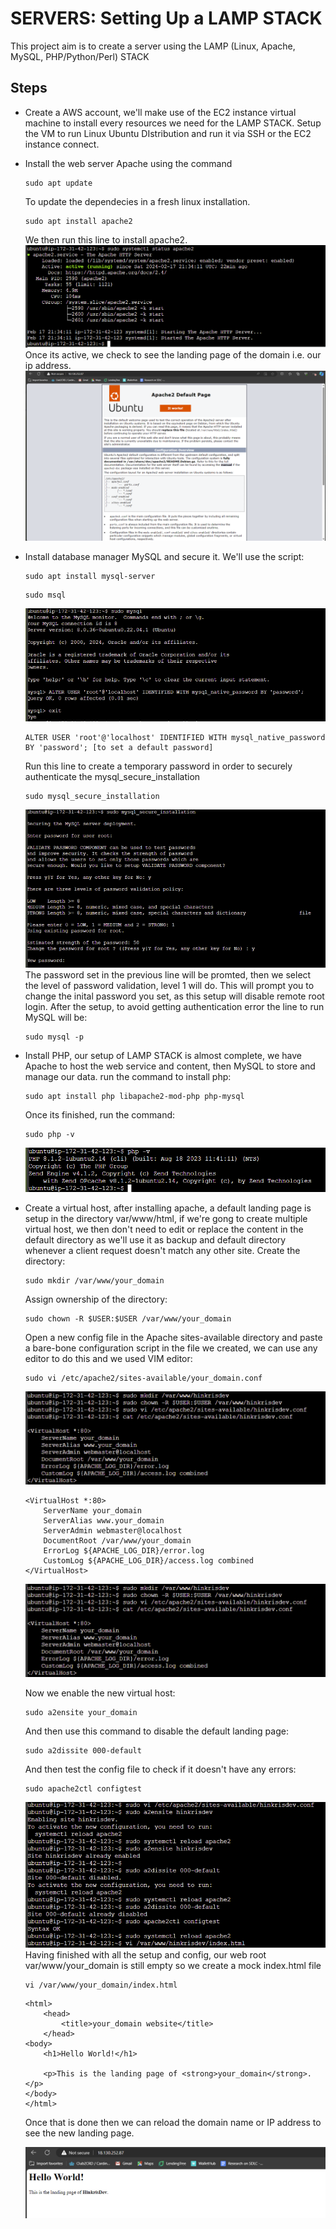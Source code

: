 # SERVERS: Setting Up a LAMP STACK

This project aim is to create a server using the LAMP (Linux, Apache, MySQL, PHP/Python/Perl) STACK

## Steps
- Create a AWS account, we'll make use of the EC2 instance virtual machine to install every resources we need for the LAMP STACK. Setup the VM to run Linux Ubuntu DIstribution and run it via SSH or the EC2 instance connect. 
- Install the web server Apache using the command 
    ```
    sudo apt update 
    ```
    To update the dependecies in a fresh linux installation.
    ```
    sudo apt install apache2
    ```
    We then run this line to install apache2.
    ![alt text](images/apache%20running.png)
    Once its active, we check to see the landing page of the domain i.e. our ip address.
    ![alt text](images/landing%20page%20for%20the%20web%20swrver.png)

- Install database manager MySQL and secure it. We'll use the script:
    ```
    sudo apt install mysql-server
    ```
    ```
    sudo msql
    ```
    ![alt text](images/mysql%20installed.png)
    ```
    ALTER USER 'root'@'localhost' IDENTIFIED WITH mysql_native_password BY 'password'; [to set a default password]

    ```
    Run this line to create a temporary password in order to securely authenticate the mysql_secure_installation
    ```
    sudo mysql_secure_installation
    ```
    ![alt text](images/mysql%20secure%20installation.png)
    The password set in the previous line will be promted, then we select the level of password validation, level 1 will do. This will prompt you to change the inital password you set, as this setup will disable remote root login. After the setup, to avoid getting authentication error the line to run MySQL will be:
    ```
    sudo mysql -p
    ```
- Install PHP, our setup of LAMP STACK is almost complete, we have Apache to host the web service and content, then MySQL to store and manage our data. run the command to install php:
    ```
    sudo apt install php libapache2-mod-php php-mysql
    ```
    Once its finished, run the command:
    ```
    sudo php -v
    ```
    ![alt text](images/php%20installed.png)
- Create a virtual host, after installing apache, a default landing page is setup in the directory var/www/html, if we're gong to create multiple virtual host, we then don't need to edit or replace the content in the default directory as we'll use it as backup and default directory whenever a client request doesn't match any other site. 
Create the directory:
    ```
    sudo mkdir /var/www/your_domain
    ```
    Assign ownership of the directory:
    ```
    sudo chown -R $USER:$USER /var/www/your_domain
    ```
    Open a new config file in the Apache sites-available directory and paste a bare-bone configuration script in the file we created, we can use any editor to do this and we used VIM editor:
    ```
    sudo vi /etc/apache2/sites-available/your_domain.conf
    ```
    ![alt text](images/create%20a%20virtual%20domain.png)
    ```
    <VirtualHost *:80>
        ServerName your_domain
        ServerAlias www.your_domain 
        ServerAdmin webmaster@localhost
        DocumentRoot /var/www/your_domain
        ErrorLog ${APACHE_LOG_DIR}/error.log
        CustomLog ${APACHE_LOG_DIR}/access.log combined
    </VirtualHost>
    ```
    ![alt text](images/create%20a%20virtual%20domain.png)
    
    Now we enable the new virtual host:
    ```
    sudo a2ensite your_domain
    ```
    And then use this command to disable the default landing page:
    ```
    sudo a2dissite 000-default
    ```
    And then test the config file to check if it doesn't have any errors:
    ```
    sudo apache2ctl configtest
    ```
    ![alt text](images/virtual%20server%20setup.png)
    Having finished with all the setup and config, our web root var/www/your_domain is still empty so we create a mock index.html file
    ```
    vi /var/www/your_domain/index.html
    ```
    ```
    <html>
        <head>
            <title>your_domain website</title>
        </head>
    <body>
        <h1>Hello World!</h1>

        <p>This is the landing page of <strong>your_domain</strong>.</p>
    </body>
    </html>   
    ```
    Once that is done then we can reload the domain name or IP address to see the new landing page.

    ![alt text](images/new%20landing%20page%20.png)

    


